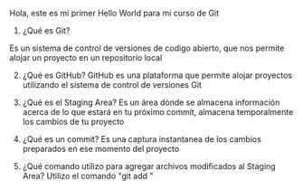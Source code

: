 Hola, este es mi primer Hello World para mi curso de Git

1. ¿Qué es Git?

Es un sistema de control de versiones de codigo abierto, que nos permite alojar un proyecto en un repositorio local

2. ¿Qué es GitHub?
GitHub es una plataforma que permite alojar proyectos utilizando el sistema de control de versiones Git

3. ¿Qué es el Staging Area?
Es un área dónde se almacena información acerca de lo que estará en tu próximo commit, almacena temporalmente los cambios de tu proyecto

4. ¿Qué es un commit?
Es una captura instantanea de los cambios preparados en ese momento del proyecto

5. ¿Qué comando utilizo para agregar archivos modificados al Staging Area?
Utilizo el comando "git add <nombre-archivo-modificado>"
